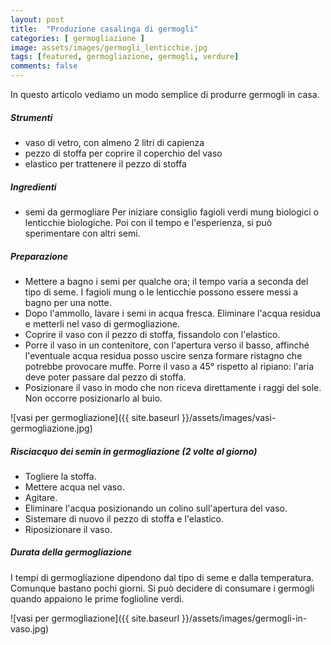 ```yaml
---
layout: post
title:  "Produzione casalinga di germogli"
categories: [ germogliazione ]
image: assets/images/germogli_lenticchie.jpg
tags: [featured, germogliazione, germogli, verdure]
comments: false
---
```

In questo articolo vediamo un modo semplice di produrre germogli in casa.

##### Strumenti

- vaso di vetro, con almeno 2 litri di capienza
- pezzo di stoffa per coprire il coperchio del vaso
- elastico per trattenere il pezzo di stoffa

##### Ingredienti

- semi da germogliare
Per iniziare consiglio fagioli verdi mung biologici o lenticchie biologiche.
Poi con il tempo e l'esperienza, si può sperimentare con altri semi.

##### Preparazione

- Mettere a bagno i semi per qualche ora; il tempo varia a seconda del tipo di seme. I fagioli mung o le lenticchie possono essere messi a bagno per una notte.
- Dopo l'ammollo, lavare i semi in acqua fresca. Eliminare l'acqua residua e metterli nel vaso di germogliazione.
- Coprire il vaso con il pezzo di stoffa, fissandolo con l'elastico.
- Porre il vaso in un contenitore, con l'apertura verso il basso, affinché l'eventuale acqua residua posso uscire senza formare ristagno che potrebbe provocare muffe. Porre il vaso a 45° rispetto al ripiano: l'aria deve poter passare dal pezzo di stoffa.
- Posizionare il vaso in modo che non riceva direttamente i raggi del sole. Non occorre posizionarlo al buio.

![vasi per germogliazione]({{ site.baseurl }}/assets/images/vasi-germogliazione.jpg)

##### Risciacquo dei semin in germogliazione (2 volte al giorno)

- Togliere la stoffa.
- Mettere acqua nel vaso.
- Agitare.
- Eliminare l'acqua posizionando un colino sull'apertura del vaso.
- Sistemare di nuovo il pezzo di stoffa e l'elastico.
- Riposizionare il vaso.

##### Durata della germogliazione
I tempi di germogliazione dipendono dal tipo di seme e dalla temperatura. Comunque bastano pochi giorni. Si può decidere di consumare i germogli quando appaiono le prime foglioline verdi.

![vasi per germogliazione]({{ site.baseurl }}/assets/images/germogli-in-vaso.jpg)
